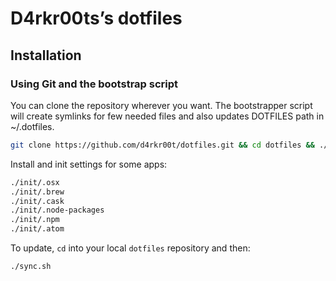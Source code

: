 # D4rkr00ts’s dotfiles

## Installation

### Using Git and the bootstrap script

You can clone the repository wherever you want.
The bootstrapper script will create symlinks for few needed files and also updates DOTFILES path in ~/.dotfiles.

```bash
git clone https://github.com/d4rkr00t/dotfiles.git && cd dotfiles && ./sync.sh
```

Install and init settings for some apps:
```bash
./init/.osx
./init/.brew
./init/.cask
./init/.node-packages
./init/.npm
./init/.atom
```

To update, `cd` into your local `dotfiles` repository and then:

```bash
./sync.sh
```
